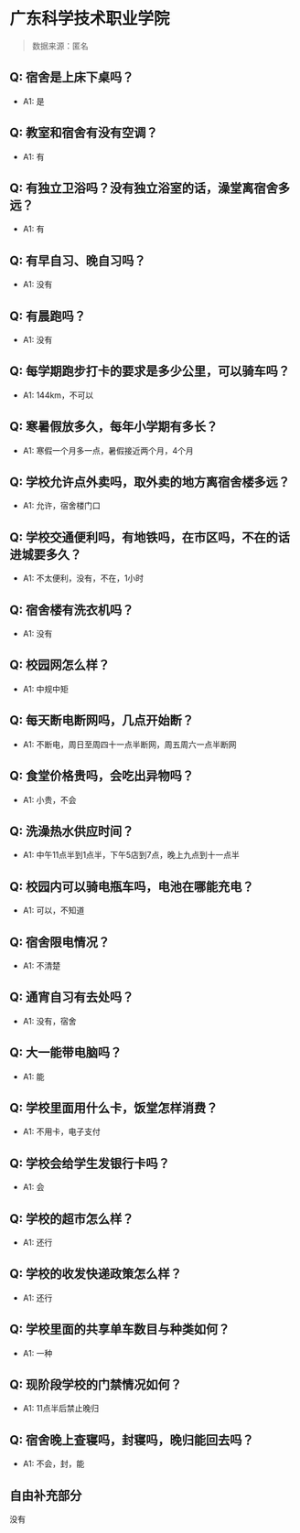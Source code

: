 # 广东科学技术职业学院

> 数据来源：匿名

## Q: 宿舍是上床下桌吗？

- A1: 是

## Q: 教室和宿舍有没有空调？

- A1: 有

## Q: 有独立卫浴吗？没有独立浴室的话，澡堂离宿舍多远？

- A1: 有

## Q: 有早自习、晚自习吗？

- A1: 没有

## Q: 有晨跑吗？

- A1: 没有

## Q: 每学期跑步打卡的要求是多少公里，可以骑车吗？

- A1: 144km，不可以

## Q: 寒暑假放多久，每年小学期有多长？

- A1: 寒假一个月多一点，暑假接近两个月，4个月

## Q: 学校允许点外卖吗，取外卖的地方离宿舍楼多远？

- A1: 允许，宿舍楼门口

## Q: 学校交通便利吗，有地铁吗，在市区吗，不在的话进城要多久？

- A1: 不太便利，没有，不在，1小时

## Q: 宿舍楼有洗衣机吗？

- A1: 没有

## Q: 校园网怎么样？

- A1: 中规中矩

## Q: 每天断电断网吗，几点开始断？

- A1: 不断电，周日至周四十一点半断网，周五周六一点半断网

## Q: 食堂价格贵吗，会吃出异物吗？

- A1: 小贵，不会

## Q: 洗澡热水供应时间？

- A1: 中午11点半到1点半，下午5店到7点，晚上九点到十一点半

## Q: 校园内可以骑电瓶车吗，电池在哪能充电？

- A1: 可以，不知道

## Q: 宿舍限电情况？

- A1: 不清楚

## Q: 通宵自习有去处吗？

- A1: 没有，宿舍

## Q: 大一能带电脑吗？

- A1: 能

## Q: 学校里面用什么卡，饭堂怎样消费？

- A1: 不用卡，电子支付

## Q: 学校会给学生发银行卡吗？

- A1: 会

## Q: 学校的超市怎么样？

- A1: 还行

## Q: 学校的收发快递政策怎么样？

- A1: 还行

## Q: 学校里面的共享单车数目与种类如何？

- A1: 一种

## Q: 现阶段学校的门禁情况如何？

- A1: 11点半后禁止晚归

## Q: 宿舍晚上查寝吗，封寝吗，晚归能回去吗？

- A1: 不会，封，能

## 自由补充部分

没有